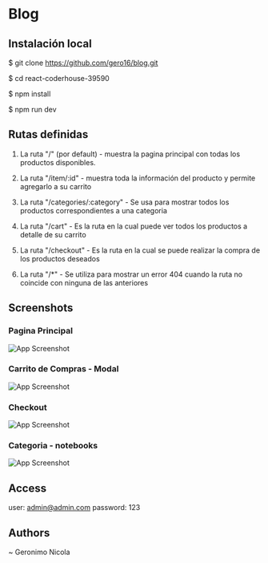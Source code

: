 # Blog 

## Instalación local

$ git clone https://github.com/gero16/blog.git

$ cd react-coderhouse-39590

$ npm install

$ npm run dev

## Rutas definidas

1. La ruta "/" (por default) - muestra la pagina principal con todas los productos disponibles. 

3. La ruta "/item/:id" - muestra toda la información del producto y permite agregarlo a su carrito

4. La ruta "/categories/:category" - Se usa para mostrar todos los productos correspondientes a una categoria

5. La ruta "/cart" - Es la ruta en la cual puede ver todos los productos a detalle de su carrito

6. La ruta "/checkout" - Es la ruta en la cual se puede realizar la compra de los productos deseados

6. La ruta "/*" - Se utiliza para mostrar un error 404 cuando la ruta no coincide con ninguna de las anteriores

## Screenshots

### Pagina Principal ###
![App Screenshot](https://res.cloudinary.com/geronicola/image/upload/v1681095321/coderhouse/bzd7z3kk3edp94g2co3v.jpg)

### Carrito de Compras - Modal ###
![App Screenshot](https://res.cloudinary.com/geronicola/image/upload/v1681095326/coderhouse/fj3t7yzx8ihpuhnax0wm.jpg)

### Checkout ###
![App Screenshot](https://res.cloudinary.com/geronicola/image/upload/v1681095328/coderhouse/gy7b4zpnzy69o56gf66h.jpg)

### Categoria - notebooks ###
![App Screenshot](https://res.cloudinary.com/geronicola/image/upload/v1681095330/coderhouse/euzotumyvu2xxteike61.jpg)


## Access
user: admin@admin.com 
password: 123

## Authors
~ Geronimo Nicola 
